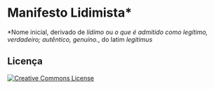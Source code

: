 # Manifesto Lidimista*

*Nome inicial, derivado de _lídimo_ ou _o que é admitido como legítimo, verdadeiro; autêntico, genuíno._, do latim _legitimus_

## Licença

<a rel="license" href="https://creativecommons.org/licenses/by-nc-nd/4.0/legalcode.pt"><img alt="Creative Commons License" style="border-width:0" src="https://i.creativecommons.org/l/by-nc-nd/3.0/88x31.png" /></a>
